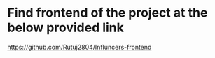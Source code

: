 # Find frontend of the project at the below provided link
https://github.com/Rutuj2804/Influncers-frontend
